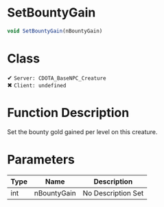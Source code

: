 # SetBountyGain
```js
void SetBountyGain(nBountyGain)
```
# Class
✔ `Server: CDOTA_BaseNPC_Creature`  
✖ `Client: undefined`  

# Function Description
Set the bounty gold gained per level on this creature.
# Parameters
Type|Name|Description
--|--|--
int|nBountyGain|No Description Set
